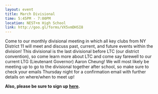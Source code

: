 ```yaml
---
layout: event
title: March Divisional
time: 5:45PM - 7:00PM
location: NEST+m High School
link: http://goo.gl/forms/VX5vmDHSI8
---
```

Come to our monthly divisional meeting in which all key clubs from NY District 11 will meet and discuss past, current, and future events within the division! This divisional is the last divisional before LTC (our district convention), so come learn more about LTC and come say farewell to our current LTG (Lieutenant Governor) Aaron Cheung! We will most likely be meeting up to go to the divisional together after school, so make sure to check your emails Thursday night for a confirmation email with further details on where/when to meet up!

**Also, please be sure to sign up [here](https://www.facebook.com/events/885234494830759/).**